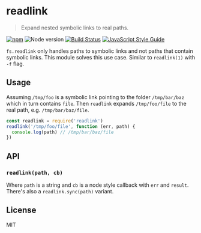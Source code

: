 # readlink

> Expand nested symbolic links to real paths.

[![npm](https://img.shields.io/npm/v/readlink.svg)](https://www.npmjs.com/package/readlink)
![Node version](https://img.shields.io/node/v/readlink.svg)
[![Build Status](https://travis-ci.org/ralphtheninja/readlink.svg?branch=master)](https://travis-ci.org/ralphtheninja/readlink)
[![JavaScript Style Guide](https://img.shields.io/badge/code_style-standard-brightgreen.svg)](https://standardjs.com)

`fs.readlink` only handles paths to symbolic links and not paths that contain symbolic links. This module solves this use case. Similar to `readlink(1)` with `-f` flag.

## Usage

Assuming `/tmp/foo` is a symbolic link pointing to the folder `/tmp/bar/baz` which in turn contains `file`. Then `readlink` expands `/tmp/foo/file` to the real path, e.g. `/tmp/bar/baz/file`.

```js
const readlink = require('readlink')
readlink('/tmp/foo/file', function (err, path) {
  console.log(path) // /tmp/bar/baz/file
})

```

## API

### `readlink(path, cb)`

Where `path` is a string and `cb` is a node style callback with `err` and `result`. There's also a `readlink.sync(path)` variant.


## License

MIT
